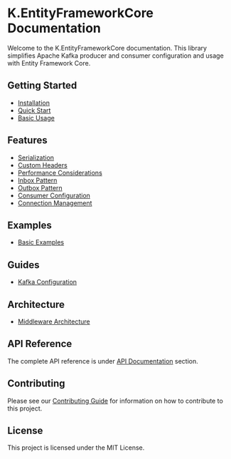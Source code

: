 # K.EntityFrameworkCore Documentation

Welcome to the K.EntityFrameworkCore documentation. This library simplifies Apache Kafka producer and consumer configuration and usage with Entity Framework Core.

## Getting Started

- [Installation](getting-started/installation.md)
- [Quick Start](getting-started/quick-start.md)
- [Basic Usage](getting-started/basic-usage.md)

## Features

- [Serialization](features/serialization.md)
- [Custom Headers](features/custom-headers.md)
- [Performance Considerations](features/performance-considerations.md)
- [Inbox Pattern](features/inbox.md)
- [Outbox Pattern](features/outbox.md)
- [Consumer Configuration](features/consumer-configuration.md)
- [Connection Management](features/connection-management.md)

## Examples

- [Basic Examples](getting-started/basic-usage.md)

## Guides

- [Kafka Configuration](guides/kafka-configuration.md)

## Architecture

- [Middleware Architecture](architecture/middleware-architecture.md)
 

## API Reference

The complete API reference is under [API Documentation](../api/index.html) section.

## Contributing

Please see our [Contributing Guide](../CONTRIBUTING.md) for information on how to contribute to this project.

## License

This project is licensed under the MIT License.